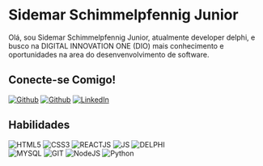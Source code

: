 # Sidemar Schimmelpfennig Junior
Olá, sou Sidemar Schimmelpfennig Junior, atualmente developer delphi, e busco na DIGITAL INNOVATION ONE (DIO) mais conhecimento e oportunidades na area do desenvenvolvimento
de software.

## Conecte-se Comigo!
[![Github](https://img.shields.io/badge/Github-357?style=for-the-badge&logo=Github&logoColor=fffff)](https://www.github.com/sidemarschimmelpfennig)
[![Github](https://img.shields.io/badge/GithubPage-222?style=for-the-badge&logo=Github&logoColor=fffff)](https://sidemarschimmelpfennig.github.io)
[![LinkedIn](https://img.shields.io/badge/LinkedIn-357?style=for-the-badge&logo=linkedin&logoColor=ffff)](https://www.linkedin.com/in/sidemar-schimmelpfennig-junior/)


## Habilidades
![HTML5](https://img.shields.io/badge/html5-%23E34F26.svg?style=for-the-badge&logo=html5&logoColor=white)
![CSS3](https://img.shields.io/badge/css3-%231572B6.svg?style=for-the-badge&logo=css3&logoColor=white)
![REACTJS](https://img.shields.io/badge/React-000?style=for-the-badge&logo=React&logoColor=)
![JS](https://img.shields.io/badge/JAVASCRIPT-000?style=for-the-badge&logo=Javascript&)
![DELPHI](https://img.shields.io/badge/DELPHI-000?style=for-the-badge&logo=Delphi&)
</br>
![MYSQL](https://img.shields.io/badge/MYSQL-CCC?style=for-the-badge&logo=MySQL&)
![GIT](https://img.shields.io/badge/GIT-000?style=for-the-badge&logo=Git&)
![NodeJS](https://img.shields.io/badge/node.js-6DA55F?style=for-the-badge&logo=node.js&logoColor=white)
![Python](https://img.shields.io/badge/python-3670A0?style=for-the-badge&logo=python&logoColor=ffdd54)
 
